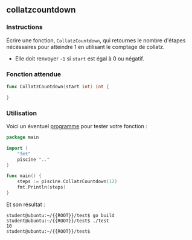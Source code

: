 ## collatzcountdown

### Instructions

Écrire une fonction, `CollatzCountdown`, qui retournes le nombre d'étapes nécéssaires pour atteindre 1 en utilisant le comptage de collatz.

-   Elle doit renvoyer `-1` si `start` est égal à 0 ou négatif.

### Fonction attendue

```go
func CollatzCountdown(start int) int {

}
```

### Utilisation

Voici un éventuel [programme](TODO-LINK) pour tester votre fonction :

```go
package main

import (
	"fmt"
	piscine ".."
)

func main() {
	steps := piscine.CollatzCountdown(12)
	fmt.Println(steps)
}
```

Et son résultat :

```console
student@ubuntu:~/{{ROOT}}/test$ go build
student@ubuntu:~/{{ROOT}}/test$ ./test
10
student@ubuntu:~/{{ROOT}}/test$
```

